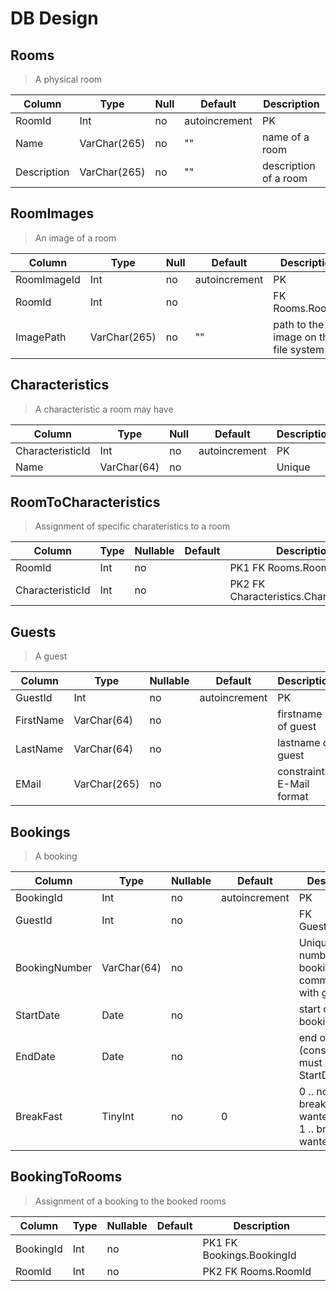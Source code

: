 # DB Design

## Rooms

> A physical room

| Column      | Type         | Null | Default       | Description           |
| ----------- | ------------ | ---- | ------------- | --------------------- |
| RoomId      | Int          | no   | autoincrement | PK                    |
| Name        | VarChar(265) | no   | ""            | name of a room        |
| Description | VarChar(265) | no   | ""            | description of a room |

## RoomImages

> An image of a room

| Column      | Type         | Null | Default       | Description                          |
| ----------- | ------------ | ---- | ------------- | ------------------------------------ |
| RoomImageId | Int          | no   | autoincrement | PK                                   |
| RoomId      | Int          | no   |               | FK Rooms.RoomId                      |
| ImagePath   | VarChar(265) | no   | ""            | path to the image on the file system |

## Characteristics

> A characteristic a room may have

| Column           | Type        | Null | Default       | Description |
| ---------------- | ----------- | ---- | ------------- | ----------- |
| CharacteristicId | Int         | no   | autoincrement | PK          |
| Name             | VarChar(64) | no   |               | Unique      |

## RoomToCharacteristics

> Assignment of specific charateristics to a room

| Column           | Type | Nullable | Default | Description                             |
| ---------------- | ---- | -------- | ------- | --------------------------------------- |
| RoomId           | Int  | no       |         | PK1 FK Rooms.RoomId                     |
| CharacteristicId | Int  | no       |         | PK2 FK Characteristics.CharacteristicId |

## Guests

> A guest

| Column    | Type         | Nullable | Default       | Description               |
| --------- | ------------ | -------- | ------------- | ------------------------- |
| GuestId   | Int          | no       | autoincrement | PK                        |
| FirstName | VarChar(64)  | no       |               | firstname of guest        |
| LastName  | VarChar(64)  | no       |               | lastname of guest         |
| EMail     | VarChar(265) | no       |               | constraint: E-Mail format |

## Bookings

> A booking

| Column        | Type        | Nullable | Default       | Description                                                 |
| ------------- | ----------- | -------- | ------------- | ----------------------------------------------------------- |
| BookingId     | Int         | no       | autoincrement | PK                                                          |
| GuestId       | Int         | no       |               | FK Guests.GuestId                                           |
| BookingNumber | VarChar(64) | no       |               | UniqueKey, number of a booking for communication with guest |
| StartDate     | Date        | no       |               | start of booking                                            |
| EndDate       | Date        | no       |               | end of booking (constraint must be after StartDate)         |
| BreakFast     | TinyInt     | no       | 0             | 0 .. no breakfast wanted<br/>1 .. breakfast wanted          |

## BookingToRooms

> Assignment of a booking to the booked rooms

| Column    | Type | Nullable | Default | Description               |
| --------- | ---- | -------- | ------- | ------------------------- |
| BookingId | Int  | no       |         | PK1 FK Bookings.BookingId |
| RoomId    | Int  | no       |         | PK2 FK Rooms.RoomId       |
